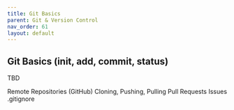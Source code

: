 ```yaml
---
title: Git Basics
parent: Git & Version Control
nav_order: 61
layout: default
---
```


## Git Basics (init, add, commit, status)

TBD

  Remote Repositories (GitHub)
    Cloning, Pushing, Pulling
    Pull Requests
    Issues
    .gitignore